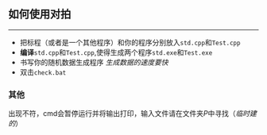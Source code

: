 ## 如何使用对拍
______

- 把标程（或者是一个其他程序）和你的程序分别放入`std.cpp`和`Test.cpp`
- **编译**`std.cpp`和`Test.cpp`,使得生成两个程序`std.exe`和`Test.exe`
- 书写你的随机数据生成程序 _生成数据的速度要快_
- 双击`check.bat`

### 其他
出现不符，cmd会暂停运行并将输出打印，输入文件请在文件夹$P$中寻找（*临时建的*）

